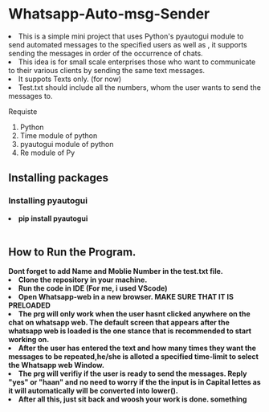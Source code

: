 # Whatsapp-Auto-msg-Sender
<li>This is a simple mini project that uses Python's pyautogui module to send automated messages to the specified users as well as , it supports sending the messages in order of the occurrence of chats.<br>
<li> This idea is for small scale enterprises those who want to communicate to their various clients by sending the same text messages.
<li> It suppots Texts only. (for now)
<li> Test.txt should include all the numbers, whom the user wants to send the messages to. 
  
 Requiste
  <ol><li>Python</li>
    <li>Time module of python</li>
    <li>pyautogui module of python</li>
    <li> Re module of Py</li>
  </ol>
  
<h2>Installing packages</h2>
  <h3>Installing <b>pyautogui<b></h3>
    <li>pip install pyautogui</li> 
</ul><br>
    <h2>How to Run the Program.</h2>
      Dont forget to add Name and Moblie Number in the test.txt file.
<li> Clone the repository in your machine. 
<li> Run the code in IDE (For me, i used VScode)
<li> Open Whatsapp-web in a new browser. <b> MAKE SURE THAT IT IS PRELOADED<b>
  <li> The prg will only work when the user hasnt clicked anywhere on the chat on whatsapp web. The default screen that appears after the whatsapp web is loaded is the one stance that is recommended to start working on. 
<li> After the user has entered the text and how many times they want the messages to be repeated,he/she is alloted a specified time-limit to select the Whatsapp web Window.
<li> The prg will verifiy if the user is ready to send the messages. Reply "yes" or "haan" and no need to worry if the the input is in Capital lettes as it will automatically will be converted into lower().
<li> After all this, just sit back and woosh your work is done. 
something